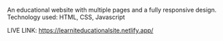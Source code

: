 An educational website with multiple pages and a fully responsive design.
Technology used:
HTML, CSS, Javascript

LIVE LINK:
https://learniteducationalsite.netlify.app/

